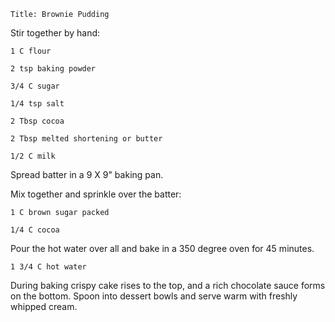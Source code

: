 ~~~ recipe-info
Title: Brownie Pudding
~~~

Stir together by hand:

~~~ recipe-ingredients
1 C flour

2 tsp baking powder

3/4 C sugar

1/4 tsp salt

2 Tbsp cocoa

2 Tbsp melted shortening or butter

1/2 C milk
~~~

Spread batter in a 9 X 9" baking pan.

Mix together and sprinkle over the batter:

~~~ recipe-ingredients
1 C brown sugar packed

1/4 C cocoa
~~~

Pour the hot water over all and bake in a 350 degree oven for 45 minutes.

~~~ recipe-ingredients
1 3/4 C hot water
~~~

During baking crispy cake rises to the top, and a rich chocolate sauce forms on the bottom. Spoon
into dessert bowls and serve warm with freshly whipped cream.

